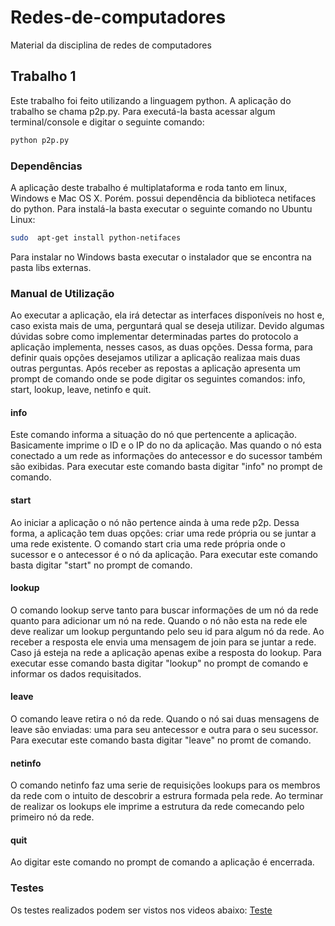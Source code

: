 Redes-de-computadores
=====================

Material da disciplina de redes de computadores


## Trabalho 1

Este trabalho foi feito utilizando a linguagem python. A aplicação do trabalho se chama p2p.py. Para executá-la basta acessar algum terminal/console e digitar o seguinte comando:

```bash
python p2p.py
```

### Dependências

A aplicação deste trabalho é multiplataforma e roda tanto em linux, Windows e Mac OS X. Porém. possui dependência da biblioteca netifaces do python.  Para instalá-la basta executar o seguinte comando no Ubuntu Linux:

```bash
sudo  apt-get install python-netifaces
```

Para instalar no Windows basta executar o instalador que se encontra na pasta libs externas.

### Manual de Utilização

Ao executar a aplicação, ela irá detectar as interfaces disponíveis  no host e, caso exista mais de uma,  perguntará qual se deseja utilizar. Devido algumas dúvidas sobre como implementar determinadas partes do protocolo a aplicação implementa, nesses casos, as duas opções. Dessa forma, para definir quais opções desejamos utilizar a aplicação realizaa mais duas outras perguntas. Após receber as repostas a aplicação apresenta um prompt de comando onde se pode digitar os seguintes comandos: info, start, lookup, leave,  netinfo e quit.

#### info

Este comando informa a situação do nó que pertencente a aplicação. Basicamente imprime o ID e o IP do no da aplicação. Mas quando o nó esta conectado a um rede as informações do antecessor e do sucessor também são exibidas. Para executar este comando basta digitar "info" no prompt de comando.


#### start

Ao iniciar a aplicação o nó não pertence ainda à uma rede p2p. Dessa forma, a aplicação tem duas opções: criar uma rede própria ou se juntar a uma rede existente. O comando start cria uma rede própria onde o sucessor e o antecessor é o nó da aplicação. Para executar este comando basta digitar "start" no prompt de comando.

#### lookup

O comando lookup serve tanto para buscar informações de um nó da rede quanto para adicionar um nó na rede. Quando o nó não esta na rede ele deve realizar um lookup perguntando pelo seu id para algum nó da rede. Ao receber a resposta ele envia uma mensagem de join para se juntar a rede. Caso já esteja na rede a aplicação apenas exibe a resposta do lookup. Para executar esse comando basta digitar "lookup" no prompt de comando e informar os dados requisitados.

#### leave
O comando leave retira o nó da rede. Quando o nó sai duas mensagens de leave são enviadas: uma para seu antecessor e outra para o seu sucessor.  Para executar este comando basta digitar "leave" no promt de comando.

#### netinfo
O comando netinfo faz uma serie de requisições lookups para os membros da rede com o intuito de descobrir a estrura formada pela rede. Ao terminar de realizar os lookups ele imprime a estrutura da rede comecando pelo primeiro nó da rede.

#### quit
Ao digitar este comando no prompt de comando a aplicação é encerrada.

### Testes

Os testes realizados podem ser vistos nos videos abaixo:
[Teste](http://www.screenr.com/embed/1ZAN)
